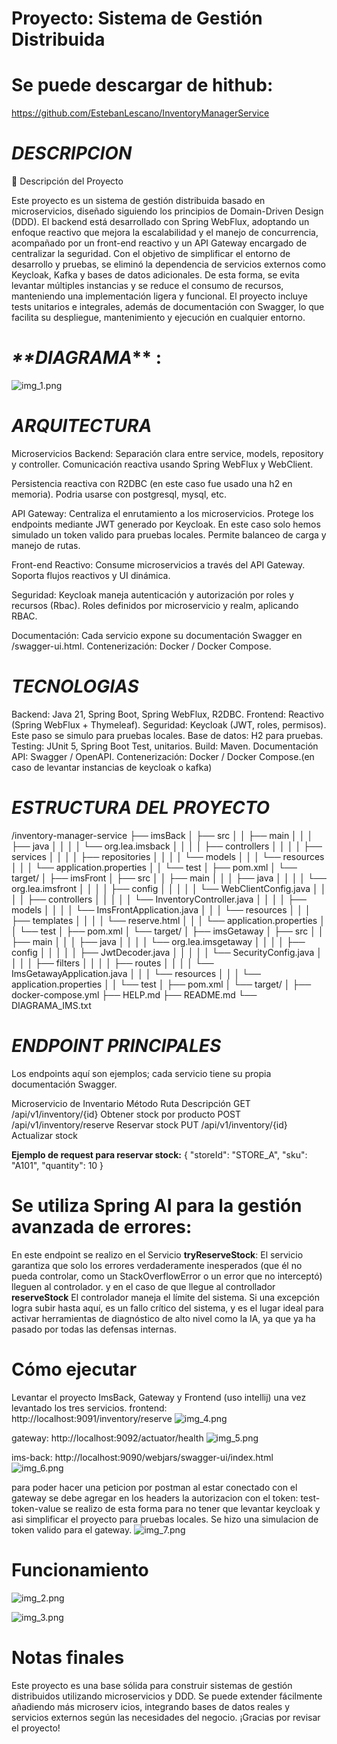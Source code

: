 
# **Proyecto: Sistema de Gestión Distribuida**

# **Se puede descargar de hithub:**

https://github.com/EstebanLescano/InventoryManagerService


# **_DESCRIPCION_**

📘 Descripción del Proyecto

Este proyecto es un sistema de gestión distribuida basado en microservicios, diseñado siguiendo los principios de Domain-Driven Design (DDD).
El backend está desarrollado con Spring WebFlux, adoptando un enfoque reactivo que mejora la escalabilidad y el manejo
de concurrencia, acompañado por un front-end reactivo y un API Gateway encargado de centralizar la seguridad.
Con el objetivo de simplificar el entorno de desarrollo y pruebas, se eliminó la dependencia de servicios externos 
como Keycloak, Kafka y bases de datos adicionales. De esta forma, se evita levantar múltiples instancias y se reduce el consumo 
de recursos, manteniendo una implementación ligera y funcional.
El proyecto incluye tests unitarios e integrales, además de documentación con Swagger, lo que facilita su despliegue, 
mantenimiento y ejecución en cualquier entorno.

# _**DIAGRAMA_** :
![img_1.png](img_1.png)


# **_ARQUITECTURA_**

Microservicios Backend:
Separación clara entre service, models, repository y controller.
Comunicación reactiva usando Spring WebFlux y WebClient.

Persistencia reactiva con R2DBC (en este caso fue usado una h2 en memoria). Podria usarse con postgresql, mysql, etc.

API Gateway:
Centraliza el enrutamiento a los microservicios.
Protege los endpoints mediante JWT generado por Keycloak. En este caso solo hemos simulado un token valido para pruebas locales.
Permite balanceo de carga y manejo de rutas.

Front-end Reactivo:
Consume microservicios a través del API Gateway.
Soporta flujos reactivos y UI dinámica.

Seguridad:
Keycloak maneja autenticación y autorización por roles y recursos (Rbac).
Roles definidos por microservicio y realm, aplicando RBAC.

Documentación:
Cada servicio expone su documentación Swagger en /swagger-ui.html.
Contenerización: Docker / Docker Compose.


# **_TECNOLOGIAS_**

Backend: Java 21, Spring Boot, Spring WebFlux, R2DBC.
Frontend: Reactivo (Spring WebFlux + Thymeleaf).
Seguridad: Keycloak (JWT, roles, permisos). Este paso se simulo para pruebas locales.
Base de datos: H2 para pruebas.
Testing: JUnit 5, Spring Boot Test, unitarios.
Build: Maven.
Documentación API: Swagger / OpenAPI.
Contenerización: Docker / Docker Compose.(en caso de levantar instancias de keycloak o kafka)


# **_ESTRUCTURA DEL PROYECTO_**

/inventory-manager-service
├── imsBack
│   ├── src
│   │   ├── main
│   │   │   ├── java
│   │   │   │   └── org.lea.imsback
│   │   │   │       ├── controllers
│   │   │   │       ├── services
│   │   │   │       ├── repositories
│   │   │   │       └── models
│   │   │   └── resources
│   │   │       └── application.properties
│   │   └── test
│   ├── pom.xml
│   └── target/
│
├── imsFront
│   ├── src
│   │   ├── main
│   │   │   ├── java
│   │   │   │   └── org.lea.imsfront
│   │   │   │       ├── config
│   │   │   │       │   └── WebClientConfig.java
│   │   │   │       ├── controllers
│   │   │   │       │   └── InventoryController.java
│   │   │   │       ├── models
│   │   │   │       └── ImsFrontApplication.java
│   │   │   └── resources
│   │   │       ├── templates
│   │   │       │   └── reserve.html
│   │   │       └── application.properties
│   │   └── test
│   ├── pom.xml
│   └── target/
│
├── imsGetaway
│   ├── src
│   │   ├── main
│   │   │   ├── java
│   │   │   │   └── org.lea.imsgetaway
│   │   │   │       ├── config
│   │   │   │       │   ├── JwtDecoder.java
│   │   │   │       │   └── SecurityConfig.java
│   │   │   │       ├── filters
│   │   │   │       ├── routes
│   │   │   │       └── ImsGetawayApplication.java
│   │   │   └── resources
│   │   │       └── application.properties
│   │   └── test
│   ├── pom.xml
│   └── target/
│
├── docker-compose.yml
├── HELP.md
├── README.md
└── DIAGRAMA_IMS.txt

# **_ENDPOINT PRINCIPALES_**

Los endpoints aquí son ejemplos; cada servicio tiene su propia documentación Swagger.

Microservicio de Inventario
Método	Ruta	Descripción
GET	/api/v1/inventory/{id}	Obtener stock por producto
POST	/api/v1/inventory/reserve	Reservar stock
PUT	/api/v1/inventory/{id}	Actualizar stock

**Ejemplo de request para reservar stock:**
{
"storeId": "STORE_A",
"sku": "A101",
"quantity": 10
}


# Se utiliza Spring AI para la gestión avanzada de errores:

En este endpoint se realizo en el Servicio **tryReserveStock**: El servicio garantiza que solo los errores verdaderamente 
inesperados (que él no pueda controlar, como un StackOverflowError o un error que no interceptó) lleguen al controlador.
y en el caso de que llegue al controllador  **reserveStock** El controlador maneja el límite del sistema. Si una excepción logra subir hasta aquí, 
es un fallo crítico del sistema, y es el lugar ideal para activar herramientas de diagnóstico de alto nivel como la IA, 
ya que ya ha pasado por todas las defensas internas.

# Cómo ejecutar

Levantar el proyecto ImsBack, Gateway y Frontend (uso intellij)
una vez levantado los tres servicios.
frontend: http://localhost:9091/inventory/reserve
![img_4.png](img_4.png)

gateway: http://localhost:9092/actuator/health
![img_5.png](img_5.png)

ims-back: http://localhost:9090/webjars/swagger-ui/index.html
![img_6.png](img_6.png)

para poder hacer una peticion por postman al estar conectado con el gateway
se debe agregar en los headers la autorizacion con el token: test-token-value 
se realizo de esta forma para no tener que levantar keycloak y asi simplificar el proyecto
para pruebas locales. Se hizo una simulacion de token valido para el gateway. 
![img_7.png](img_7.png)


# Funcionamiento
![img_2.png](img_2.png)

![img_3.png](img_3.png)

# Notas finales
Este proyecto es una base sólida para construir sistemas de gestión distribuidos
utilizando microservicios y DDD. Se puede extender fácilmente añadiendo más microserv
icios, integrando bases de datos reales y servicios externos según las necesidades del negocio.
¡Gracias por revisar el proyecto!